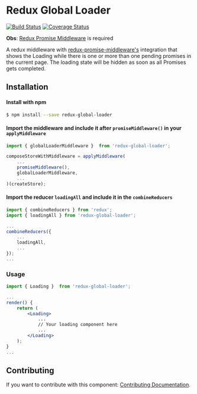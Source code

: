# Redux Global Loader

[![Build Status](https://travis-ci.org/guilouro/redux-global-loader.svg?branch=master)](https://travis-ci.org/guilouro/redux-global-loader)
[![Coverage Status](https://coveralls.io/repos/github/guilouro/redux-global-loader/badge.svg?branch=master)](https://coveralls.io/github/guilouro/redux-global-loader?branch=master)

**Obs**: [Redux Promise Middleware](https://github.com/pburtchaell/redux-promise-middleware/) is required

A redux middleware with [redux-promise-middleware's](https://github.com/pburtchaell/redux-promise-middleware/) integration that shows the Loading while there is one or more than one pending promises in the current page. The loading state will be hidden as soon as all Promises gets completed.


## Installation

#### Install with npm

```sh
$ npm install --save redux-global-loader
```

#### Import the middleware and include it after `promiseMiddleware()` in your `applyMiddleware`

```jsx
import { globalLoaderMiddleware }  from 'redux-global-loader';

composeStoreWithMiddleware = applyMiddleware(
    ...
    promiseMiddleware(),
    globalLoaderMiddleware,
    ...
)(createStore);
```

#### Import the reducer `loadingAll` and include it in the `combineReducers`

```jsx
import { combineReducers } from 'redux';
import { loadingAll } from 'redux-global-loader';

...
combineReducers({
    ...
    loadingAll,
    ...
});
...
```

### Usage

```jsx
import { Loading }  from 'redux-global-loader';

...
render() {
    return (
        <Loading>
            ...
            // Your loading component here
            ...
        </Loading>
    );
}
...
```

## Contributing

If you want to contribute with this component:
[Contributing Documentation](https://github.com/guilouro/redux-global-loader/blob/master/CONTRIBUTING.md).

